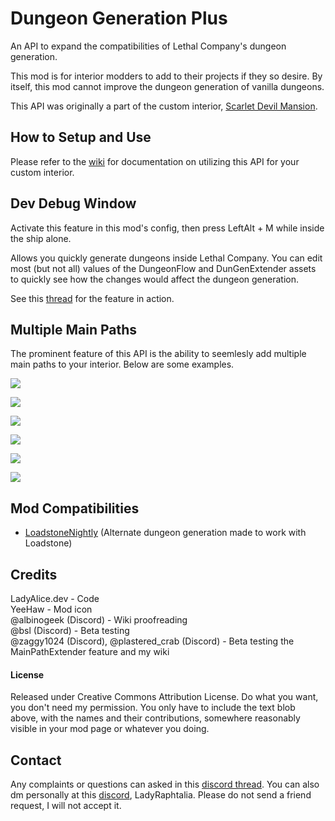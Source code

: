 # Dungeon Generation Plus

An API to expand the compatibilities of Lethal Company's dungeon generation.

This mod is for interior modders to add to their projects if they so desire. By itself, this mod cannot improve the dungeon generation of vanilla dungeons.

This API was originally a part of the custom interior, [Scarlet Devil Mansion](https://thunderstore.io/c/lethal-company/p/Alice/ScarletDevilMansion/).

## How to Setup and Use
Please refer to the [wiki](https://git.touhou.dev/Raphtalia/DungeonGenerationPlus_LethalCompany_Mod/wiki) for documentation on utilizing this API for your custom interior.

## Dev Debug Window

Activate this feature in this mod's config, then press LeftAlt + M while inside the ship alone.

Allows you quickly generate dungeons inside Lethal Company. You can edit most (but not all) values of the DungeonFlow and DunGenExtender assets to quickly see how the changes would affect the dungeon generation.

See this [thread](https://discordapp.com/channels/1168655651455639582/1268936081106141318/1277693907492405259) for the feature in action.

## Multiple Main Paths

The prominent feature of this API is the ability to seemlesly add multiple main paths to your interior. Below are some examples.

![](https://i.imgur.com/XvygIZx.png)

![](https://i.imgur.com/GKZVqOa.png)

![](https://i.imgur.com/nN5Zz5e.png)

![](https://i.imgur.com/ogrUKAI.png)

![](https://i.imgur.com/IRjMb9V.png)

![](https://i.imgur.com/URTcLNF.png)

## Mod Compatibilities

* [LoadstoneNightly](https://thunderstore.io/c/lethal-company/p/AdiBTW/LoadstoneNightly/) (Alternate dungeon generation made to work with Loadstone)

## Credits

LadyAlice.dev - Code\
YeeHaw - Mod icon\
@albinogeek (Discord) - Wiki proofreading\
@bsl (Discord) - Beta testing\
@zaggy1024 (Discord), @plastered_crab (Discord) - Beta testing the MainPathExtender feature and my wiki

#### License

Released under Creative Commons Attribution License. Do what you want, you don't need my permission. You only have to include the text blob above, with the names and their contributions, somewhere reasonably visible in your mod page or whatever you doing.

## Contact

Any complaints or questions can asked in this [discord thread](https://discord.com/channels/1168655651455639582/1268936081106141318). You can also dm personally at this [discord](https://discord.gg/M7aZKP9Qvc), LadyRaphtalia. Please do not send a friend request, I will not accept it.

